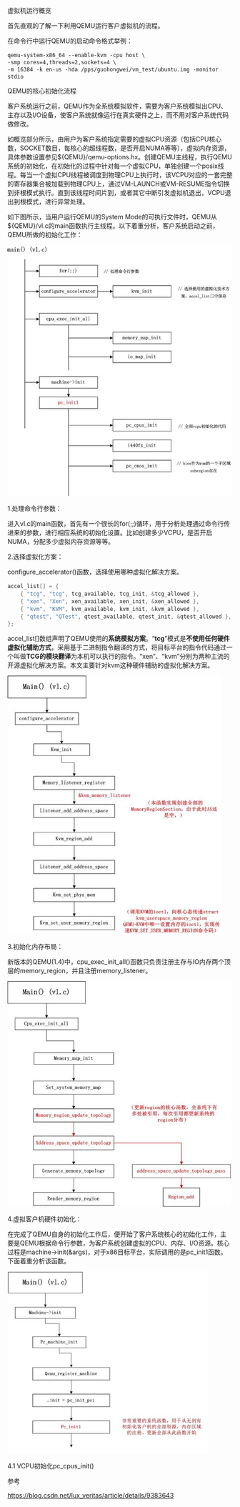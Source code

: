 
<!-- @import "[TOC]" {cmd="toc" depthFrom=1 depthTo=6 orderedList=false} -->

<!-- code_chunk_output -->



<!-- /code_chunk_output -->

虚拟机运行概览

首先直观的了解一下利用QEMU运行客户虚拟机的流程。

在命令行中运行QEMU的启动命令格式举例：

```
qemu-system-x86_64 --enable-kvm -cpu host \ 
-smp cores=4,threads=2,sockets=4 \
-m 16384 -k en-us -hda /pps/guohongwei/vm_test/ubuntu.img -monitor stdio
```

QEMU的核心初始化流程

客户系统运行之前，QEMU作为全系统模拟软件，需要为客户系统模拟出CPU、主存以及I/O设备，使客户系统就像运行在真实硬件之上，而不用对客户系统代码做修改。

如概览部分所示，由用户为客户系统指定需要的虚拟CPU资源（包括CPU核心数，SOCKET数目，每核心的超线程数，是否开启NUMA等等），虚拟内存资源，具体参数设置参见${QEMU}/qemu-options.hx。创建QEMU主线程，执行QEMU系统的初始化，在初始化的过程中针对每一个虚拟CPU，单独创建一个posix线程。每当一个虚拟CPU线程被调度到物理CPU上执行时，该VCPU对应的一套完整的寄存器集合被加载到物理CPU上，通过VM-LAUNCH或VM-RESUME指令切换到非根模式执行。直到该线程时间片到，或者其它中断引发虚拟机退出，VCPU退出到根模式，进行异常处理。

如下图所示，当用户运行QEMU的System Mode的可执行文件时，QEMU从\${QEMU}/vl.c的main函数执行主线程。以下着重分析，客户系统启动之前，QEMU所做的初始化工作：

![](./images/2019-06-02-13-19-10.png)

1.处理命令行参数：

进入vl.c的main函数，首先有一个很长的for(;;)循环，用于分析处理通过命令行传进来的参数，进行相应系统的初始化设置。比如创建多少VCPU，是否开启NUMA，分配多少虚拟内存资源等等。

2.选择虚拟化方案：

configure\_accelerator()函数，选择使用哪种虚拟化解决方案。

```c
accel_list[] = {
    { "tcg", "tcg", tcg_available, tcg_init, &tcg_allowed },
    { "xen", "Xen", xen_available, xen_init, &xen_allowed },
    { "kvm", "KVM", kvm_available, kvm_init, &kvm_allowed },
    { "qtest", "QTest", qtest_available, qtest_init, &qtest_allowed },
};
```

accel\_list[]数组声明了QEMU使用的**系统模拟方案**。“**tcg**”模式是**不使用任何硬件虚拟化辅助方式**，采用基于二进制指令翻译的方式，将目标平台的指令代码通过一个叫做**TCG的模块翻译**为本机可以执行的指令。“xen”、“kvm”分别为两种主流的开源虚拟化解决方案。本文主要针对kvm这种硬件辅助的虚拟化解决方案。

![](./images/2019-06-02-13-27-47.png)

3.初始化内存布局：

新版本的QEMU(1.4)中，cpu\_exec\_init\_all()函数只负责注册主存与IO内存两个顶层的memory\_region，并且注册memory\_listener。

![](./images/2019-06-02-13-29-50.png)

4.虚拟客户机硬件初始化：

在完成了QEMU自身的初始化工作后，便开始了客户系统核心的初始化工作，主要是QEMU根据命令行参数，为客户系统创建虚拟的CPU、内存、I/O资源。核心过程是machine\->init(&args)，对于x86目标平台，实际调用的是pc\_init1函数。下面着重分析该函数。

![](./images/2019-06-02-13-30-26.png)

4.1 VCPU初始化pc_cpus_init()





参考

https://blog.csdn.net/lux_veritas/article/details/9383643